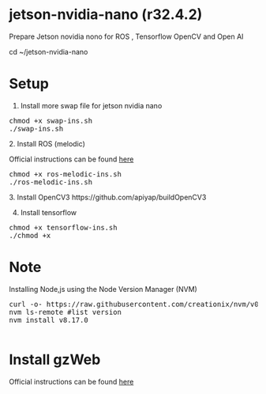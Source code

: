 # jetson-nvidia-nano (r32.4.2)
Prepare Jetson novidia nono for ROS , Tensorflow OpenCV and Open AI

cd ~/jetson-nvidia-nano
# Setup
1. Install more swap file for jetson nvidia nano
<div class="highlight highlight-source-shell"><pre>
chmod +x swap-ins.sh
./swap-ins.sh
</pre></div>
2. Install ROS (melodic)<br>
<p>Official instructions can be found <a href="http://wiki.ros.org/melodic/Installation/Ubuntu" rel="nofollow">here</a></p>
<div class="highlight highlight-source-shell"><pre>
chmod +x ros-melodic-ins.sh
./ros-melodic-ins.sh
</pre></div>
3. Install OpenCV3
https://github.com/apiyap/buildOpenCV3

4. Install tensorflow 
<div class="highlight highlight-source-shell"><pre>
chmod +x tensorflow-ins.sh
./chmod +x 
</pre></div>
  
# Note
Installing Node,js using the Node Version Manager (NVM)
<pre>
curl -o- https://raw.githubusercontent.com/creationix/nvm/v0.33.11/install.sh | bash
nvm ls-remote #list version
nvm install v8.17.0

</pre>
# Install gzWeb
 Official instructions can be found [here](http://gazebosim.org/tutorials?tut=gzweb_install&cat=gzweb)
 
